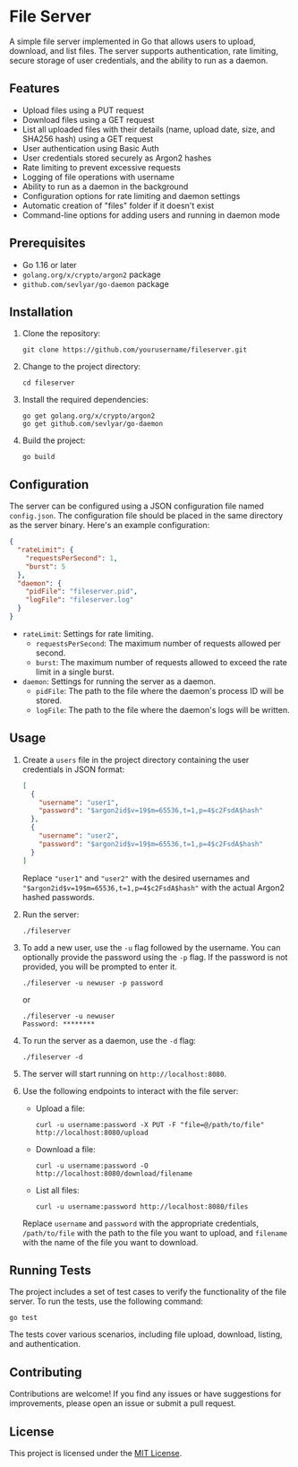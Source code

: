 # File Server

A simple file server implemented in Go that allows users to upload, download, and list files. The server supports authentication, rate limiting, secure storage of user credentials, and the ability to run as a daemon.

## Features

- Upload files using a PUT request
- Download files using a GET request
- List all uploaded files with their details (name, upload date, size, and SHA256 hash) using a GET request
- User authentication using Basic Auth
- User credentials stored securely as Argon2 hashes
- Rate limiting to prevent excessive requests
- Logging of file operations with username
- Ability to run as a daemon in the background
- Configuration options for rate limiting and daemon settings
- Automatic creation of "files" folder if it doesn't exist
- Command-line options for adding users and running in daemon mode

## Prerequisites

- Go 1.16 or later
- `golang.org/x/crypto/argon2` package
- `github.com/sevlyar/go-daemon` package

## Installation

1. Clone the repository:
   ```
   git clone https://github.com/yourusername/fileserver.git
   ```

2. Change to the project directory:
   ```
   cd fileserver
   ```

3. Install the required dependencies:
   ```
   go get golang.org/x/crypto/argon2
   go get github.com/sevlyar/go-daemon
   ```

4. Build the project:
   ```
   go build
   ```

## Configuration

The server can be configured using a JSON configuration file named `config.json`. The configuration file should be placed in the same directory as the server binary. Here's an example configuration:

```json
{
  "rateLimit": {
    "requestsPerSecond": 1,
    "burst": 5
  },
  "daemon": {
    "pidFile": "fileserver.pid",
    "logFile": "fileserver.log"
  }
}
```

- `rateLimit`: Settings for rate limiting.
  - `requestsPerSecond`: The maximum number of requests allowed per second.
  - `burst`: The maximum number of requests allowed to exceed the rate limit in a single burst.
- `daemon`: Settings for running the server as a daemon.
  - `pidFile`: The path to the file where the daemon's process ID will be stored.
  - `logFile`: The path to the file where the daemon's logs will be written.

## Usage

1. Create a `users` file in the project directory containing the user credentials in JSON format:
   ```json
   [
     {
       "username": "user1",
       "password": "$argon2id$v=19$m=65536,t=1,p=4$c2FsdA$hash"
     },
     {
       "username": "user2",
       "password": "$argon2id$v=19$m=65536,t=1,p=4$c2FsdA$hash"
     }
   ]
   ```
   Replace `"user1"` and `"user2"` with the desired usernames and `"$argon2id$v=19$m=65536,t=1,p=4$c2FsdA$hash"` with the actual Argon2 hashed passwords.

2. Run the server:
   ```
   ./fileserver
   ```

3. To add a new user, use the `-u` flag followed by the username. You can optionally provide the password using the `-p` flag. If the password is not provided, you will be prompted to enter it.
   ```
   ./fileserver -u newuser -p password
   ```
   or
   ```
   ./fileserver -u newuser
   Password: ********
   ```

4. To run the server as a daemon, use the `-d` flag:
   ```
   ./fileserver -d
   ```

5. The server will start running on `http://localhost:8080`.

6. Use the following endpoints to interact with the file server:
   - Upload a file:
     ```
     curl -u username:password -X PUT -F "file=@/path/to/file" http://localhost:8080/upload
     ```
   - Download a file:
     ```
     curl -u username:password -O http://localhost:8080/download/filename
     ```
   - List all files:
     ```
     curl -u username:password http://localhost:8080/files
     ```

   Replace `username` and `password` with the appropriate credentials, `/path/to/file` with the path to the file you want to upload, and `filename` with the name of the file you want to download.

## Running Tests

The project includes a set of test cases to verify the functionality of the file server. To run the tests, use the following command:

```
go test
```

The tests cover various scenarios, including file upload, download, listing, and authentication.

## Contributing

Contributions are welcome! If you find any issues or have suggestions for improvements, please open an issue or submit a pull request.

## License

This project is licensed under the [MIT License](LICENSE).
